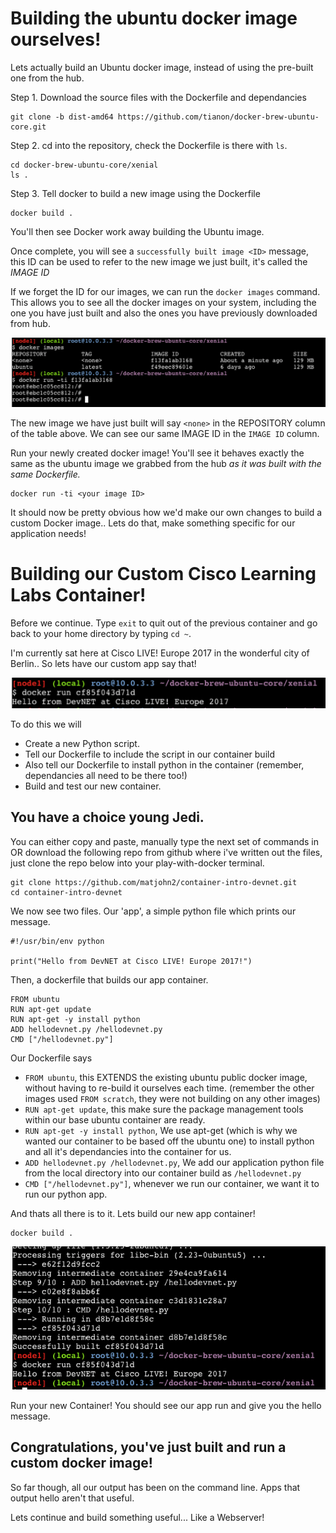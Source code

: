 # Building the ubuntu docker image ourselves!

Lets actually build an Ubuntu docker image, instead of using the pre-built one from the hub.

Step 1.
Download the source files with the Dockerfile and dependancies

```
git clone -b dist-amd64 https://github.com/tianon/docker-brew-ubuntu-core.git

```

Step 2.
cd into the repository, check the Dockerfile is there with `ls`.

```
cd docker-brew-ubuntu-core/xenial
ls .
```

Step 3.
Tell docker to build a new image using the Dockerfile

```
docker build .
```

You'll then see Docker work away building the Ubuntu image.

Once complete, you will see a `successfully built image <ID>` message, this ID can be used to refer to the new image we just built, it's called the *IMAGE ID*

If we forget the ID for our images, we can run the `docker images` command. This allows you to see all the docker images on your system, including the one you have just built and also the ones you have previously downloaded from hub.

![Docker Images](https://github.com/kiskander/LC-hcloud-proposal/blob/main/04-docker/assets/images/images1.png?raw=true)

The new image we have just built will say `<none>` in the REPOSITORY column of the table above. We can see our same IMAGE ID in the `IMAGE ID` column.

Run your newly created docker image! You'll see it behaves exactly the same as the ubuntu image we grabbed from the hub *as it was built with the same Dockerfile.*

```
docker run -ti <your image ID>
```

It should now be pretty obvious how we'd make our own changes to build a custom Docker image.. Lets do that, make something specific for our application needs!


# Building our Custom Cisco Learning Labs Container!

Before we continue. Type `exit` to quit out of the previous container and go back to your home directory by typing `cd ~`.

I'm currently sat here at Cisco LIVE! Europe 2017 in the wonderful city of Berlin.. So lets have our custom app say that!

![Custom Docker Output](https://github.com/kiskander/LC-hcloud-proposal/blob/main/04-docker/assets/images/hellocustom1.png?raw=true)

To do this we will

* Create a new Python script.
* Tell our Dockerfile to include the script in our container build
* Also tell our Dockerfile to install python in the container (remember, dependancies all need to be there too!)
* Build and test our new container.

## You have a choice young Jedi.

You can either copy and paste, manually type the next set of commands in OR download the following repo from github where i've written out the files, just clone the repo below into your play-with-docker terminal.

```
git clone https://github.com/matjohn2/container-intro-devnet.git
cd container-intro-devnet
```

We now see two files.
Our 'app', a simple python file which prints our message.

```
#!/usr/bin/env python

print("Hello from DevNET at Cisco LIVE! Europe 2017!")
```

Then, a dockerfile that builds our app container.

```
FROM ubuntu
RUN apt-get update
RUN apt-get -y install python
ADD hellodevnet.py /hellodevnet.py
CMD ["/hellodevnet.py"]
```

Our Dockerfile says
* `FROM ubuntu`, this EXTENDS the existing ubuntu public docker image, without having to re-build it ourselves each time. (remember the other images used `FROM scratch`, they were not building on any other images)
* `RUN apt-get update`, this make sure the package management tools within our base ubuntu container are ready.
* `RUN apt-get -y install python`, We use apt-get (which is why we wanted our container to be based off the ubuntu one) to install python and all it's dependancies into the container for us.
* `ADD hellodevnet.py /hellodevnet.py`, We add our application python file from the local directory into our container build as `/hellodevnet.py`
* `CMD ["/hellodevnet.py"]`, whenever we run our container, we want it to run our python app.

And thats all there is to it. Lets build our new app container!

```
docker build .
```
![Custom Docker Build](https://github.com/kiskander/LC-hcloud-proposal/blob/main/04-docker/assets/images/dockerbuildcustom.png?raw=true)

Run your new Container! You should see our app run and give you the hello message.

## Congratulations, you've just built and run a custom docker image!

So far though, all our output has been on the command line. Apps that output hello aren't that useful.

Lets continue and build something useful... Like a Webserver!
